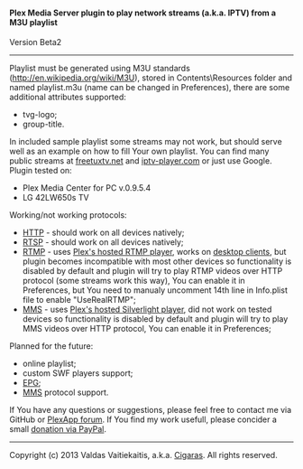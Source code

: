 #### Plex Media Server plugin to play network streams (a.k.a. IPTV) from a M3U playlist ####
Version Beta2

- - -
Playlist must be generated using M3U standards (http://en.wikipedia.org/wiki/M3U), stored in Contents\Resources folder and named playlist.m3u (name can be changed in Preferences), there are some additional attributes supported:
* tvg-logo;
* group-title.

In included sample playlist some streams may not work, but should serve well as an example on how to fill Your own playlist. You can find many public streams at [freetuxtv.net](http://database.freetuxtv.net/) and [iptv-player.com](http://iptv-player.com/?id=database) or just use Google. Plugin tested on:
* Plex Media Center for PC v.0.9.5.4
* LG 42LW650s TV

Working/not working protocols:
* [HTTP](http://en.wikipedia.org/wiki/HTTP_Live_Streaming) - should work on all devices natively;
* [RTSP](http://en.wikipedia.org/wiki/Real_Time_Streaming_Protocol) - should work on all devices natively;
* [RTMP](http://en.wikipedia.org/wiki/Real_Time_Messaging_Protocol) - uses [Plex's hosted RTMP player](http://www.plexapp.com/player/player.php), works on [desktop clients](http://www.plexapp.com/desktop/), but plugin becomes incompatible with most other devices so functionality is disabled by default and plugin will try to play RTMP videos over HTTP protocol (some streams work this way), You can enable it in Preferences, but You need to manualy uncomment 14th line in Info.plist file to enable "UseRealRTMP";
* [MMS](http://en.wikipedia.org/wiki/Microsoft_Media_Server) - uses [Plex's hosted Silverlight player](http://www.plexapp.com/player/silverlight.php), did not work on tested devices so functionality is disabled by default and plugin will try to play MMS videos over HTTP protocol, You can enable it in Preferences;

Planned for the future:
* online playlist;
* custom SWF players support;
* [EPG](http://en.wikipedia.org/wiki/Electronic_program_guide);
* [MMS](http://en.wikipedia.org/wiki/Microsoft_Media_Server) protocol support.


If You have any questions or suggestions, please feel free to contact me via GitHub or [PlexApp forum](http://forums.plexapp.com/index.php/topic/83083-iptvbundle-plugin-that-plays-iptv-streams-from-a-m3u-playlist/). If You find my work usefull, please concider a small [donation via PayPal](https://www.paypal.com/cgi-bin/webscr?cmd=_donations&business=Cigaras%40gmail%2ecom&lc=LT&currency_code=EUR&bn=PP%2dDonationsBF%3abtn_donate_LG%2egif%3aNonHosted).

- - -
Copyright (c) 2013 Valdas Vaitiekaitis, a.k.a. [Cigaras](http://forums.plexapp.com/index.php/user/107872-cigaras/). All rights reserved.
